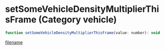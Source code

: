 # setSomeVehicleDensityMultiplierThisFrame (Category vehicle)

```js
function setSomeVehicleDensityMultiplierThisFrame(value: number): void
```

[filename](setSomeVehicleDensityMultiplierThisFrame_m.md ':include')